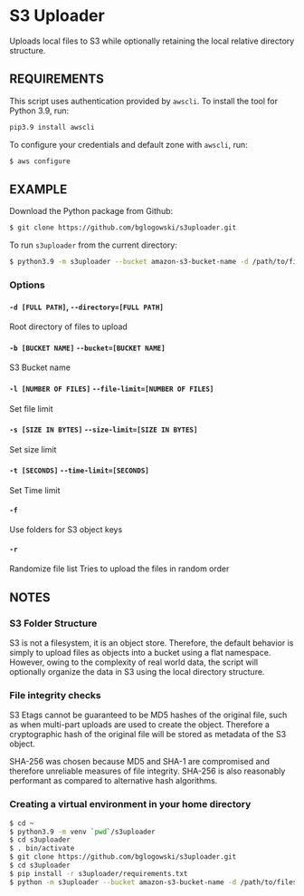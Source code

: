 # S3 Uploader

Uploads local files to S3 while optionally retaining the local relative directory structure.


## REQUIREMENTS

This script uses authentication provided by `awscli`. To install the tool for Python 3.9, run:

```bash
pip3.9 install awscli
```

To configure your credentials and default zone with `awscli`, run:
```bash
$ aws configure
```


## EXAMPLE

Download the Python package from Github:
```bash
$ git clone https://github.com/bglogowski/s3uploader.git
```

To run `s3uploader` from the current directory:
```bash
$ python3.9 -m s3uploader --bucket amazon-s3-bucket-name -d /path/to/files -f -r --file-limit 2 --time-limit 14400
```



### Options

#### `-d [FULL PATH]`, `--directory=[FULL PATH]`
Root directory of files to upload

#### `-b [BUCKET NAME]` `--bucket=[BUCKET NAME]`
S3 Bucket name

#### `-l [NUMBER OF FILES]` `--file-limit=[NUMBER OF FILES]`
Set file limit

#### `-s [SIZE IN BYTES]` `--size-limit=[SIZE IN BYTES]`
Set size limit

#### `-t [SECONDS]` `--time-limit=[SECONDS]`
Set Time limit

#### `-f`
Use folders for S3 object keys


#### `-r`
Randomize file list
Tries to upload the files in random order

## NOTES

### S3 Folder Structure

S3 is not a filesystem, it is an object store. Therefore,
the default behavior is simply to upload files as objects
into a bucket using a flat namespace. However, owing to
the complexity of real world data, the script will optionally
organize the data in S3 using the local directory structure.

### File integrity checks

S3 Etags cannot be guaranteed to be MD5 hashes of the original
file, such as when multi-part uploads are used to create the
object. Therefore a cryptographic hash of the original file
will be stored as metadata of the S3 object.

SHA-256 was chosen because MD5 and SHA-1 are compromised and
therefore unreliable measures of file integrity. SHA-256 is
also reasonably performant as compared to alternative hash
algorithms.

### Creating a virtual environment in your home directory
```bash
$ cd ~
$ python3.9 -m venv `pwd`/s3uploader
$ cd s3uploader
$ . bin/activate
$ git clone https://github.com/bglogowski/s3uploader.git
$ cd s3uploader
$ pip install -r s3uploader/requirements.txt
$ python -m s3uploader --bucket amazon-s3-bucket-name -d /path/to/files -f -r --file-limit 2 --time-limit 14400

```